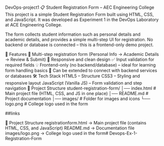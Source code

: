 DevOps-project1
📋 Student Registration Form – AEC Engineering College
This project is a simple Student Registration Form built using HTML, CSS, and JavaScript.
It was developed as Experiment 1 in the DevOps Laboratory at ACE Engineering College.

The form collects student information such as personal details and academic details, and provides a simple multi-step UI for registration.
No backend or database is connected – this is a frontend-only demo project.

🚀 Features
📝 Multi-step registration form (Personal Info → Academic Details → Review & Submit)
🎨 Responsive and clean design
✅ Input validation for required fields
💡 Frontend-only (no backend/database) – ideal for learning form handling basics
🔄 Can be extended to connect with backend services or databases
🛠️ Tech Stack
HTML5 – Structure
CSS3 – Styling and responsive layout
JavaScript (Vanilla JS) – Form validation and step navigation
📂 Project Structure
student-registration-form/ │── index.html # Main project file (HTML, CSS, and JS in one place)
│── README.md # Project documentation
│── images/ # Folder for images and icons
└── logo.png # College logo used in the form

##links

📂 Project Structure
registrationform.html → Main project file (contains HTML, CSS, and JavaScript)
README.md → Documentation file
images/logo.png → College logo used in the form# Devops-Ex-1-Registration-Form
